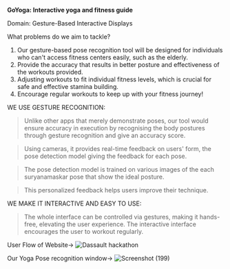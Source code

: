 **GoYoga: Interactive yoga and fitness guide**

Domain: Gesture-Based Interactive Displays

What problems do we aim to tackle? 

1. Our gesture-based pose recognition tool will be  designed for individuals who can't access fitness centers easily, such as the elderly.
2. Provide the accuracy that results in better posture and effectiveness of the workouts provided.
3. Adjusting workouts to fit individual fitness levels, which is crucial for safe and effective stamina building. 
4. Encourage regular workouts to keep up with your fitness journey!


WE USE GESTURE RECOGNITION: 
> Unlike other apps that merely demonstrate poses, our tool would ensure accuracy in execution by recognising the body postures through gesture recognition and give an accuracy score.

> Using cameras, it provides real-time feedback on users' form, the pose detection model giving the feedback for each pose.

> The pose detection model is trained on various images of the each suryanamaskar pose that show the ideal posture.

> This personalized feedback helps users improve their technique.

WE MAKE IT INTERACTIVE AND EASY TO USE:
> The whole interface can be controlled via gestures, making it hands-free, elevating the user experience.
> The interactive interface encourages the user to workout regularly.

User Flow of Website-> 
![Dassault hackathon](https://github.com/user-attachments/assets/9a4a5e5e-1cf5-4326-badd-340def1aa2ab)

Our Yoga Pose recognition window->
![Screenshot (199)](https://github.com/user-attachments/assets/ddcb165f-e150-47b2-bdd2-2f00b1e9a3f4)

